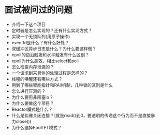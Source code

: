 # 面试被问过的问题

* 介绍一下这个项目
* 定时器是怎么实现的？还有什么实现方式？
* 实现一个无锁队列(用原子操作)
* eventfd是什么？有什么好处？
* 双缓冲区异步日志是什么？为什么要这样做？
* epoll的边沿触发和水平触发有什么区别？
* epoll为什么高效，相比select和poll
* 怎么检查内存泄漏的？
* 一个请求到来具体的处理过程是怎样的？
* 线程的唤醒还有哪些方式？
* 用到了哪些智能指针和RAII机制，几种锁的区别是什么
* 怎么进行压测的？
* 为什么要用非阻塞io？
* 为什么要做这个项目？
* Reactor模式是什么？
* 什么是优雅关闭连接？(就是read()到0，要透明的传递这个行为而不是直接暴力close())
* 为什么选择Epoll ET模式？

